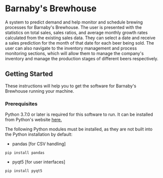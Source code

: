 # Barnaby's Brewhouse
A system to predict demand and help monitor and schedule brewing processes for
Barnaby's Brewhouse. The user is presented with the statistics on total sales,
sales ratios, and average monthly growth rates calculated from the existing
sales data. They can select a date and receive a sales prediction for the month
of that date for each beer being sold. The user can also navigate to the
inventory management and process monitoring sections, which will allow them
to manage the company's inventory and manage the production stages of different
beers respectively.

## Getting Started
These instructions will help you to get the software for Barnaby's Brewhouse
running your machine.

### Prerequisites
Python 3.7.0 or later is required for this software to run. It can be installed
from Python's website [here.](https://www.python.org/getit/)

The following Python modules must be installed, as they are not built into
the Python installation by default:
- pandas [for CSV handling]
```
pip install pandas
```
- pyqt5 [for user interfaces]
```
pip install pyqt5
```
